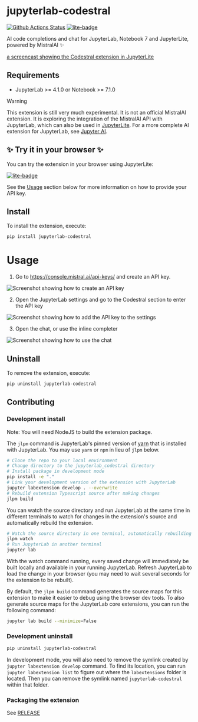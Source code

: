 # jupyterlab-codestral

[![Github Actions Status](https://github.com/jupyterlite/jupyterlab-codestral/workflows/Build/badge.svg)](https://github.com/jupyterlite/jupyterlab-codestral/actions/workflows/build.yml)
[![lite-badge](https://jupyterlite.rtfd.io/en/latest/_static/badge.svg)](https://jupyterlite.github.io/jupyterlab-codestral/lab/index.html)

AI code completions and chat for JupyterLab, Notebook 7 and JupyterLite, powered by MistralAI ✨

[a screencast showing the Codestral extension in JupyterLite]( https://github.com/jupyterlite/jupyterlab-codestral/assets/591645/855c4e3e-3a63-4868-8052-5c9909922c21)

## Requirements

- JupyterLab >= 4.1.0 or Notebook >= 7.1.0

> [!WARNING]
> This extension is still very much experimental. It is not an official MistralAI extension.
> It is exploring the integration of the MistralAI API with JupyterLab, which can also be used in [JupyterLite](https://jupyterlite.readthedocs.io/).
> For a more complete AI extension for JupyterLab, see [Jupyter AI](https://github.com/jupyterlab/jupyter-ai).

## ✨ Try it in your browser ✨

You can try the extension in your browser using JupyterLite:

[![lite-badge](https://jupyterlite.rtfd.io/en/latest/_static/badge.svg)](https://jupyterlite.github.io/jupyterlab-codestral/lab/index.html)

See the [Usage](#usage) section below for more information on how to provide your API key.

## Install

To install the extension, execute:

```bash
pip install jupyterlab-codestral
```

# Usage

1. Go to https://console.mistral.ai/api-keys/ and create an API key.

![Screenshot showing how to create an API key](./img/1-api-key.png)

2. Open the JupyterLab settings and go to the Codestral section to enter the API key

![Screenshot showing how to add the API key to the settings](./img/2-jupyterlab-settings.png)

3. Open the chat, or use the inline completer

![Screenshot showing how to use the chat](./img/3-usage.png)

## Uninstall

To remove the extension, execute:

```bash
pip uninstall jupyterlab-codestral
```

## Contributing

### Development install

Note: You will need NodeJS to build the extension package.

The `jlpm` command is JupyterLab's pinned version of
[yarn](https://yarnpkg.com/) that is installed with JupyterLab. You may use
`yarn` or `npm` in lieu of `jlpm` below.

```bash
# Clone the repo to your local environment
# Change directory to the jupyterlab_codestral directory
# Install package in development mode
pip install -e "."
# Link your development version of the extension with JupyterLab
jupyter labextension develop . --overwrite
# Rebuild extension Typescript source after making changes
jlpm build
```

You can watch the source directory and run JupyterLab at the same time in different terminals to watch for changes in the extension's source and automatically rebuild the extension.

```bash
# Watch the source directory in one terminal, automatically rebuilding when needed
jlpm watch
# Run JupyterLab in another terminal
jupyter lab
```

With the watch command running, every saved change will immediately be built locally and available in your running JupyterLab. Refresh JupyterLab to load the change in your browser (you may need to wait several seconds for the extension to be rebuilt).

By default, the `jlpm build` command generates the source maps for this extension to make it easier to debug using the browser dev tools. To also generate source maps for the JupyterLab core extensions, you can run the following command:

```bash
jupyter lab build --minimize=False
```

### Development uninstall

```bash
pip uninstall jupyterlab-codestral
```

In development mode, you will also need to remove the symlink created by `jupyter labextension develop`
command. To find its location, you can run `jupyter labextension list` to figure out where the `labextensions`
folder is located. Then you can remove the symlink named `jupyterlab-codestral` within that folder.

### Packaging the extension

See [RELEASE](RELEASE.md)
